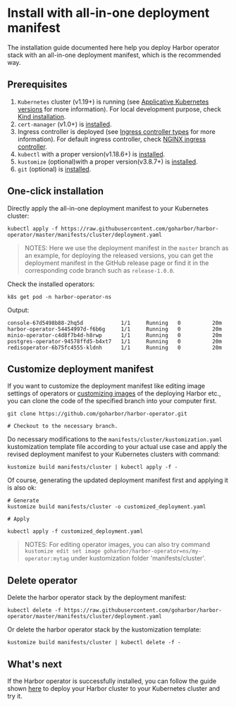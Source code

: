 # Install with all-in-one deployment manifest

The installation guide documented here help you deploy Harbor operator stack with an all-in-one deployment manifest, which is the recommended way.

## Prerequisites

1. `Kubernetes` cluster (v1.19+) is running (see [Applicative Kubernetes versions](../../README.md#applicative-kubernetes-versions)
   for more information). For local development purpose, check [Kind installation](./kind-installation.md).
1. `cert-manager` (v1.0+) is [installed](https://cert-manager.io/docs/installation/kubernetes/).
1. Ingress controller is deployed (see [Ingress controller types](../../README.md#ingress-controller-types) for more information). For default
   ingress controller, check [NGINX ingress controller](https://kubernetes.github.io/ingress-nginx/deploy/).
1. `kubectl` with a proper version(v1.18.6+) is [installed](https://kubernetes.io/docs/tasks/tools/).
1. `kustomize` (optional)with a proper version(v3.8.7+) is [installed](https://kubectl.docs.kubernetes.io/installation/kustomize/).
1. `git` (optional) is [installed](https://git-scm.com/book/en/v2/Getting-Started-Installing-Git).

## One-click installation

Directly apply the all-in-one deployment manifest to your Kubernetes cluster:

```shell
kubectl apply -f https://raw.githubusercontent.com/goharbor/harbor-operator/master/manifests/cluster/deployment.yaml
```

>NOTES: Here we use the deployment manifest in the `master` branch as an example, for deploying the released versions, you can get the deployment manifest in the GitHub release page or find it in the corresponding code branch such as `release-1.0.0`.

Check the installed operators:

```shell
k8s get pod -n harbor-operator-ns
```

Output:

```log
console-67d5498b88-2hq5d            1/1     Running   0          20m
harbor-operator-54454997d-f6b6g     1/1     Running   0          20m
minio-operator-c4d8f7b4d-h8rwp      1/1     Running   0          20m
postgres-operator-94578ffd5-b4xt7   1/1     Running   0          20m
redisoperator-6b75fc4555-kldnh      1/1     Running   0          20m
```

## Customize deployment manifest

If you want to customize the deployment manifest like editing image settings of operators or [customizing images](../customize-images.md#by-operator-environment-variables) of the deploying Harbor etc., you can clone the code of the specified branch into your computer first.

```shell
git clone https://github.com/goharbor/harbor-operator.git

# Checkout to the necessary branch.
```

Do necessary modifications to the `manifests/cluster/kustomization.yaml` kustomization template file according to your actual use case and apply the revised deployment manifest to your Kubernetes clusters with command:

```shell
kustomize build manifests/cluster | kubectl apply -f -
```

Of course, generating the updated deployment manifest first and applying it is also ok:

```shell
# Generate
kustomize build manifests/cluster -o customized_deployment.yaml

# Apply

kubectl apply -f customized_deployment.yaml
```

>NOTES: For editing operator images, you can also try command `kustomize edit set image goharbor/harbor-operator=ns/my-operator:mytag` under kustomization folder 'manifests/cluster'.

## Delete operator

Delete the harbor operator stack by the deployment manifest:

```shell
kubectl delete -f https://raw.githubusercontent.com/goharbor/harbor-operator/master/manifests/cluster/deployment.yaml
```

Or delete the harbor operator stack by the kustomization template:

```shell
kustomize build manifests/cluster | kubectl delete -f -
```

## What's next

If the Harbor operator is successfully installed, you can follow the guide
shown [here](../tutorial.md#deploy-harbor-cluster) to deploy your Harbor cluster to your Kubernetes cluster and try it.
